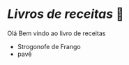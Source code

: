# ***Livros de receitas*** :cookie:

Olá Bem vindo ao livro de receitas

- Strogonofe de Frango
- pavê